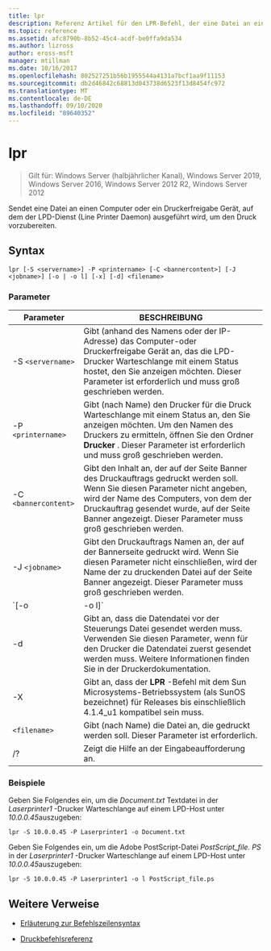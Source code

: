 ```yaml
---
title: lpr
description: Referenz Artikel für den LPR-Befehl, der eine Datei an einen Computer oder ein Druckerfreigabe Gerät sendet, auf dem der LPD-Dienst (Line Printer Daemon) ausgeführt wird, um den Druck vorzubereiten.
ms.topic: reference
ms.assetid: afc8790b-8b52-45c4-acdf-be0ffa9da534
ms.author: lizross
author: eross-msft
manager: mtillman
ms.date: 10/16/2017
ms.openlocfilehash: 802527251b56b1955544a4131a7bcf1aa9f11153
ms.sourcegitcommit: db2d46842c68813d043738d6523f13d8454fc972
ms.translationtype: MT
ms.contentlocale: de-DE
ms.lasthandoff: 09/10/2020
ms.locfileid: "89640352"
---
```

# <a name="lpr"></a>lpr

> Gilt für: Windows Server (halbjährlicher Kanal), Windows Server 2019, Windows Server 2016, Windows Server 2012 R2, Windows Server 2012

Sendet eine Datei an einen Computer oder ein Druckerfreigabe Gerät, auf dem der LPD-Dienst (Line Printer Daemon) ausgeführt wird, um den Druck vorzubereiten.

## <a name="syntax"></a>Syntax

```
lpr [-S <servername>] -P <printername> [-C <bannercontent>] [-J <jobname>] [-o | -o l] [-x] [-d] <filename>
```

### <a name="parameters"></a>Parameter

| Parameter | BESCHREIBUNG |
| --------- | ----------- |
| -S `<servername>` | Gibt (anhand des Namens oder der IP-Adresse) das Computer-oder Druckerfreigabe Gerät an, das die LPD-Drucker Warteschlange mit einem Status hostet, den Sie anzeigen möchten.  Dieser Parameter ist erforderlich und muss groß geschrieben werden. |
| -P `<printername> `| Gibt (nach Name) den Drucker für die Druck Warteschlange mit einem Status an, den Sie anzeigen möchten. Um den Namen des Druckers zu ermitteln, öffnen Sie den Ordner **Drucker** . Dieser Parameter ist erforderlich und muss groß geschrieben werden. |
| -C `<bannercontent>` | Gibt den Inhalt an, der auf der Seite Banner des Druckauftrags gedruckt werden soll. Wenn Sie diesen Parameter nicht angeben, wird der Name des Computers, von dem der Druckauftrag gesendet wurde, auf der Seite Banner angezeigt. Dieser Parameter muss groß geschrieben werden. |
| -J `<jobname>` | Gibt den Druckauftrags Namen an, der auf der Bannerseite gedruckt wird. Wenn Sie diesen Parameter nicht einschließen, wird der Name der zu druckenden Datei auf der Seite Banner angezeigt. Dieser Parameter muss groß geschrieben werden. |
| `[-o | -o l]` | Gibt den Dateityp an, den Sie drucken möchten. Der Parameter **-o** gibt an, dass Sie eine Textdatei drucken möchten. Der Parameter **-o l** gibt an, dass Sie eine Binärdatei (z. b. eine PostScript-Datei) drucken möchten. |
| -d | Gibt an, dass die Datendatei vor der Steuerungs Datei gesendet werden muss. Verwenden Sie diesen Parameter, wenn für den Drucker die Datendatei zuerst gesendet werden muss. Weitere Informationen finden Sie in der Druckerdokumentation. |
| -X | Gibt an, dass der **LPR** -Befehl mit dem Sun Microsystems-Betriebssystem (als SunOS bezeichnet) für Releases bis einschließlich 4.1.4_u1 kompatibel sein muss. |
| `<filename>` | Gibt (nach Name) die Datei an, die gedruckt werden soll. Dieser Parameter ist erforderlich. |
| /? | Zeigt die Hilfe an der Eingabeaufforderung an. |

### <a name="examples"></a>Beispiele

Geben Sie Folgendes ein, um die *Document.txt* Textdatei in der *Laserprinter1* -Drucker Warteschlange auf einem LPD-Host unter *10.0.0.45*auszugeben:

```
lpr -S 10.0.0.45 -P Laserprinter1 -o Document.txt
```

Geben Sie Folgendes ein, um die Adobe PostScript-Datei *PostScript_file. PS* in der *Laserprinter1* -Drucker Warteschlange auf einem LPD-Host unter *10.0.0.45*auszugeben:

```
lpr -S 10.0.0.45 -P Laserprinter1 -o l PostScript_file.ps
```

## <a name="additional-references"></a>Weitere Verweise

- [Erläuterung zur Befehlszeilensyntax](command-line-syntax-key.md)

- [Druckbefehlsreferenz](print-command-reference.md)

